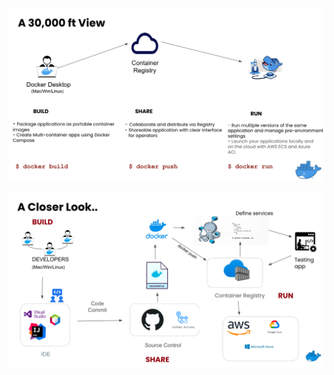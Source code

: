 ![docker workflow](images/dockerworkflow.png)


![docker inner loop workflow](images/dockerinnerloop.png)
